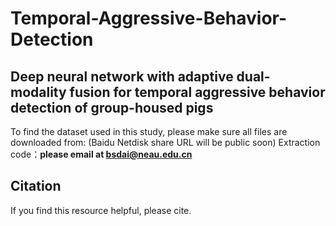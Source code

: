 # Temporal-Aggressive-Behavior-Detection
## Deep neural network with adaptive dual-modality fusion for temporal aggressive behavior detection of group-housed pigs

To find the dataset used in this study, please make sure all files are downloaded from: (Baidu Netdisk share URL will be public soon)   Extraction code：**please email at bsdai@neau.edu.cn**

## Citation
If you find this resource helpful, please cite.
